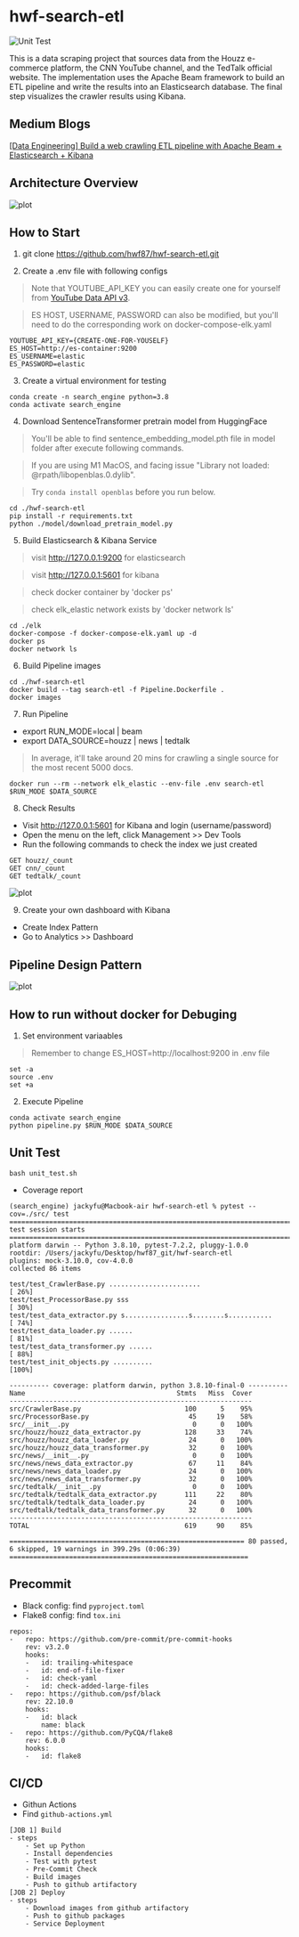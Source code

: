 # hwf-search-etl
![Unit Test](https://github.com/hwf87/hwf-search-etl/actions/workflows/github-actions.yml/badge.svg?event=push)

This is a data scraping project that sources data from the Houzz e-commerce platform, the CNN YouTube channel, and the TedTalk official website. The implementation uses the Apache Beam framework to build an ETL pipeline and write the results into an Elasticsearch database. The final step visualizes the crawler results using Kibana.

## Medium Blogs
[[Data Engineering] Build a web crawling ETL pipeline with Apache Beam + Elasticsearch + Kibana](https://jackyfu1995.medium.com)

## Architecture Overview
![plot](./docs/app_arch.png)

## How to Start
1. git clone https://github.com/hwf87/hwf-search-etl.git

2. Create a .env file with following configs
> Note that YOUTUBE_API_KEY you can easily create one for yourself from [YouTube Data API v3](https://console.cloud.google.com/apis/library/youtube.googleapis.com).

> ES HOST, USERNAME, PASSWORD can also be modified, but you'll need to do the corresponding work on docker-compose-elk.yaml
```
YOUTUBE_API_KEY={CREATE-ONE-FOR-YOUSELF}
ES_HOST=http://es-container:9200
ES_USERNAME=elastic
ES_PASSWORD=elastic
```

3. Create a virtual environment for testing
```
conda create -n search_engine python=3.8
conda activate search_engine
```

4. Download SentenceTransformer pretrain model from HuggingFace
> You'll be able to find sentence_embedding_model.pth file in model folder after execute following commands.

> If you are using M1 MacOS, and facing issue "Library not loaded: @rpath/libopenblas.0.dylib".

> Try ```conda install openblas``` before you run below.
```
cd ./hwf-search-etl
pip install -r requirements.txt
python ./model/download_pretrain_model.py
```

5. Build Elasticsearch & Kibana Service
> visit http://127.0.0.1:9200 for elasticsearch

> visit http://127.0.0.1:5601 for kibana

> check docker container by 'docker ps'

> check elk_elastic network exists by 'docker network ls'
```
cd ./elk
docker-compose -f docker-compose-elk.yaml up -d
docker ps
docker network ls
```

6. Build Pipeline images
```
cd ./hwf-search-etl
docker build --tag search-etl -f Pipeline.Dockerfile .
docker images
```

7. Run Pipeline
- export RUN_MODE=local | beam
- export DATA_SOURCE=houzz | news | tedtalk
> In average, it'll take around 20 mins for crawling a single source for the most recent 5000 docs.
```
docker run --rm --network elk_elastic --env-file .env search-etl $RUN_MODE $DATA_SOURCE
```

8. Check Results
- Visit http://127.0.0.1:5601 for Kibana and login (username/password)
- Open the menu on the left, click Management >> Dev Tools
- Run the following commands to check the index we just created
```
GET houzz/_count
GET cnn/_count
GET tedtalk/_count
```
![plot](./docs/check_kibana.png)

9. Create your own dashboard with Kibana
- Create Index Pattern
- Go to Analytics >> Dashboard

## Pipeline Design Pattern
![plot](./docs/pipeline_design.png)

## How to run without docker for Debuging
1. Set environment variaables
> Remember to change ES_HOST=http://localhost:9200 in .env file
```
set -a
source .env
set +a
```
2. Execute Pipeline
```
conda activate search_engine
python pipeline.py $RUN_MODE $DATA_SOURCE
```

## Unit Test
```
bash unit_test.sh
```
- Coverage report
```
(search_engine) jackyfu@Macbook-air hwf-search-etl % pytest --cov=./src/ test
============================================================================= test session starts =============================================================================
platform darwin -- Python 3.8.10, pytest-7.2.2, pluggy-1.0.0
rootdir: /Users/jackyfu/Desktop/hwf87_git/hwf-search-etl
plugins: mock-3.10.0, cov-4.0.0
collected 86 items

test/test_CrawlerBase.py .......................                                                                                                                        [ 26%]
test/test_ProcessorBase.py sss                                                                                                                                          [ 30%]
test/test_data_extractor.py s................s........s...........                                                                                                      [ 74%]
test/test_data_loader.py ......                                                                                                                                         [ 81%]
test/test_data_transformer.py ......                                                                                                                                    [ 88%]
test/test_init_objects.py ..........                                                                                                                                    [100%]

---------- coverage: platform darwin, python 3.8.10-final-0 ----------
Name                                      Stmts   Miss  Cover
-------------------------------------------------------------
src/CrawlerBase.py                          100      5    95%
src/ProcessorBase.py                         45     19    58%
src/__init__.py                               0      0   100%
src/houzz/houzz_data_extractor.py           128     33    74%
src/houzz/houzz_data_loader.py               24      0   100%
src/houzz/houzz_data_transformer.py          32      0   100%
src/news/__init__.py                          0      0   100%
src/news/news_data_extractor.py              67     11    84%
src/news/news_data_loader.py                 24      0   100%
src/news/news_data_transformer.py            32      0   100%
src/tedtalk/__init__.py                       0      0   100%
src/tedtalk/tedtalk_data_extractor.py       111     22    80%
src/tedtalk/tedtalk_data_loader.py           24      0   100%
src/tedtalk/tedtalk_data_transformer.py      32      0   100%
-------------------------------------------------------------
TOTAL                                       619     90    85%

=========================================================== 80 passed, 6 skipped, 19 warnings in 399.29s (0:06:39) ============================================================
```

## Precommit
- Black config: find ```pyproject.toml```
- Flake8 config: find ```tox.ini```
```
repos:
-   repo: https://github.com/pre-commit/pre-commit-hooks
    rev: v3.2.0
    hooks:
    -   id: trailing-whitespace
    -   id: end-of-file-fixer
    -   id: check-yaml
    -   id: check-added-large-files
-   repo: https://github.com/psf/black
    rev: 22.10.0
    hooks:
    -   id: black
        name: black
-   repo: https://github.com/PyCQA/flake8
    rev: 6.0.0
    hooks:
    -   id: flake8
```

## CI/CD
- Githun Actions
- Find ```github-actions.yml```
```
[JOB 1] Build
- steps
    - Set up Python
    - Install dependencies
    - Test with pytest
    - Pre-Commit Check
    - Build images
    - Push to github artifactory
[JOB 2] Deploy
- steps
    - Download images from github artifactory
    - Push to github packages
    - Service Deployment
```
